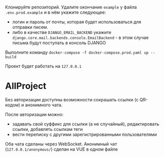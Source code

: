 Клонируйте репозиторий.
Удалите окончание `example` у файла `.env.prod.example` и в нём укажите следующее:
- логин и пароль от почты, которая будет использоваться для отправки писем.
- либо в качестве `DJANGO_EMAIL_BACKEND` укажите `django.core.mail.backends.console.EmailBackend` - в этом случае письма будут поступать в консоль DJANGO

Выполните команду `docker-compose -f docker-compose.prod.yaml up --build`

Проект будет работать на `127.0.0.1`

# AllProject

Без авторизации доступны возможности сокрашать ссылки (с QR-кодом) и анонимного чата.

После авторизации можно:
- задавать свой суффикс для ссылки (а не случайный), редактировать ссылки, добавлять ссылкам теги
- вести переписку с другими зарегистрированными пользователями

Оба чата сделаны через WebSocket.
Анонимный чат (`127.0.0.1/anonymous/`) сделан на VUE в одном файле
